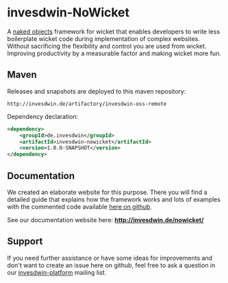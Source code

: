 # invesdwin-NoWicket
A [naked objects](https://en.wikipedia.org/wiki/Naked_objects) framework for wicket that enables developers to write less boilerplate wicket code during implementation of complex websites. Without sacrificing the flexibility and control you are used from wicket. Improving productivity by a measurable factor and making wicket more fun.

## Maven

Releases and snapshots are deployed to this maven repository:
```
http://invesdwin.de/artifactory/invesdwin-oss-remote
```

Dependency declaration:
```xml
<dependency>
	<groupId>de.invesdwin</groupId>
	<artifactId>invesdwin-nowicket</artifactId>
	<version>1.0.0-SNAPSHOT</version>
</dependency>
```
## Documentation

We created an elaborate website for this purpose. There you will find a detailed guide that explains how the framework works and lots of examples with the commented code available [here on github](https://github.com/subes/invesdwin-nowicket/tree/master/invesdwin-nowicket-parent/invesdwin-nowicket-examples). 

See our documentation website here: **http://invesdwin.de/nowicket/**

## Support

If you need further assistance or have some ideas for improvements and don't want to create an issue here on github, feel free to ask a question in our [invesdwin-platform](https://groups.google.com/forum/#!forum/invesdwin-platform) mailing list.

